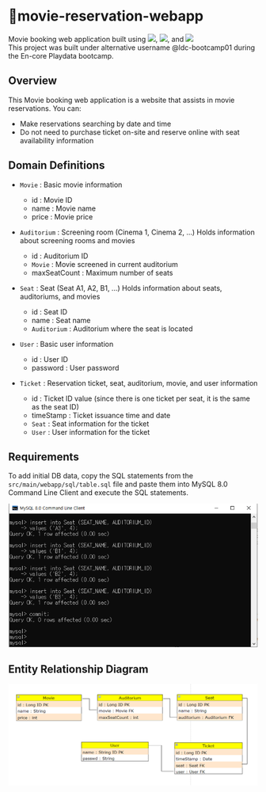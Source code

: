 # :movie_camera:movie-reservation-webapp
Movie booking web application built using <img src="https://img.shields.io/badge/JPA(Java%20Persistence%20API)-white?logo=spring">, <img src="https://img.shields.io/badge/Spring%20Framework-white?logo=spring">, and <img src="https://img.shields.io/badge/MySQL-white?logo=mysql"> <br/>
This project was built under alternative username @ldc-bootcamp01 during the En-core Playdata bootcamp.

## Overview
This Movie booking web application is a website that assists in movie reservations. You can:
- Make reservations searching by date and time
- Do not need to purchase ticket on-site and reserve online with seat availability information

## Domain Definitions
- `Movie` : Basic movie information
  - id : Movie ID
  - name : Movie name
  - price : Movie price

- `Auditorium` : Screening room (Cinema 1, Cinema 2, ...) Holds information about screening rooms and movies
  - id : Auditorium ID
  - `Movie` : Movie screened in current auditorium
  - maxSeatCount : Maximum number of seats

- `Seat` : Seat (Seat A1, A2, B1, ...) Holds information about seats, auditoriums, and movies
  - id : Seat ID
  - name : Seat name
  - `Auditorium` : Auditorium where the seat is located

- `User` : Basic user information
  - id : User ID
  - password : User password

- `Ticket` : Reservation ticket, seat, auditorium, movie, and user information
  - id : Ticket ID value (since there is one ticket per seat, it is the same as the seat ID)
  - timeStamp : Ticket issuance time and date
  - `Seat` : Seat information for the ticket
  - `User` : User information for the ticket

## Requirements

To add initial DB data, copy the SQL statements from the `src/main/webapp/sql/table.sql` file and paste them into MySQL 8.0 Command Line Client and execute the SQL statements.

![MySQL 8.0 Command Line Client Screenshot](/images/movie-sql1.png "MySQL Screenshot")

## Entity Relationship Diagram
![ER Diagram for movie reservation project](/images/movie-erd1.png "ER Diagram")
